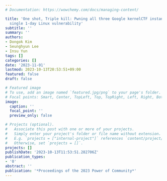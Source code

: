 ```yaml
---
# Documentation: https://wowchemy.com/docs/managing-content/

title: 'One shot, Triple kill: Pwning all three Google kernelCTF instances with a
  single 1-day Linux vulnerability'
subtitle: ''
summary: ''
authors:
- Dongok Kim
- Seunghyun Lee
- Insu Yun
tags: []
categories: []
date: '2023-11-01'
lastmod: 2023-10-13T20:53:51+09:00
featured: false
draft: false

# Featured image
# To use, add an image named `featured.jpg/png` to your page's folder.
# Focal points: Smart, Center, TopLeft, Top, TopRight, Left, Right, BottomLeft, Bottom, BottomRight.
image:
  caption: ''
  focal_point: ''
  preview_only: false

# Projects (optional).
#   Associate this post with one or more of your projects.
#   Simply enter your project's folder or file name without extension.
#   E.g. `projects = ["internal-project"]` references `content/project/deep-learning/index.md`.
#   Otherwise, set `projects = []`.
projects: []
publishDate: '2023-10-13T11:53:51.282706Z'
publication_types:
- '0'
abstract: ''
publication: '*Proceedings of the 2023 Power of Community*'
---
```

